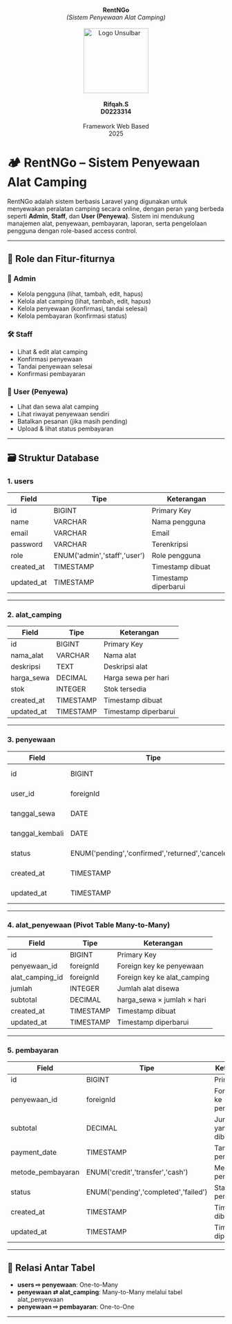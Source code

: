 <p align="center">
  <b>RentNGo</b><br>
  <i>(Sistem Penyewaan Alat Camping)</i><br><br>
 <img src="./LogoUnsulbar.png" alt="Logo Unsulbar" width="150"><br><br>
  <b>Rifqah.S</b><br>
  <b>D0223314</b><br><br>
  Framework Web Based<br>
  2025
</p>

# 🏕️ RentNGo – Sistem Penyewaan Alat Camping

RentNGo adalah sistem berbasis Laravel yang digunakan untuk menyewakan peralatan camping secara online, dengan peran yang berbeda seperti **Admin**, **Staff**, dan **User (Penyewa)**. Sistem ini mendukung manajemen alat, penyewaan, pembayaran, laporan, serta pengelolaan pengguna dengan role-based access control.

---

## 🎯 Role dan Fitur-fiturnya

### 🔐 Admin

* Kelola pengguna (lihat, tambah, edit, hapus)
* Kelola alat camping (lihat, tambah, edit, hapus)
* Kelola penyewaan (konfirmasi, tandai selesai)
* Kelola pembayaran (konfirmasi status)

### 🛠️ Staff

* Lihat & edit alat camping
* Konfirmasi penyewaan
* Tandai penyewaan selesai
* Konfirmasi pembayaran


### 👤 User (Penyewa)

* Lihat dan sewa alat camping
* Lihat riwayat penyewaan sendiri
* Batalkan pesanan (jika masih pending)
* Upload & lihat status pembayaran

---

## 🗃️ Struktur Database

### 1. users

| Field       | Tipe                         | Keterangan           |
| ----------- | ---------------------------- | -------------------- |
| id          | BIGINT                       | Primary Key          |
| name        | VARCHAR                      | Nama pengguna        |
| email       | VARCHAR                      | Email                |
| password    | VARCHAR                      | Terenkripsi          |
| role        | ENUM('admin','staff','user') | Role pengguna        |
| created\_at | TIMESTAMP                    | Timestamp dibuat     |
| updated\_at | TIMESTAMP                    | Timestamp diperbarui |

---

### 2. alat_camping

| Field       | Tipe      | Keterangan           |
| ----------- | --------- | -------------------- |
| id          | BIGINT    | Primary Key          |
| nama\_alat  | VARCHAR   | Nama alat            |
| deskripsi   | TEXT      | Deskripsi alat       |
| harga\_sewa | DECIMAL   | Harga sewa per hari  |
| stok        | INTEGER   | Stok tersedia        |
| created\_at | TIMESTAMP | Timestamp dibuat     |
| updated\_at | TIMESTAMP | Timestamp diperbarui |

---

### 3. penyewaan

| Field            | Tipe                                              | Keterangan             |
| ---------------- | ------------------------------------------------- | ---------------------- |
| id               | BIGINT                                            | Primary Key            |
| user\_id         | foreignId                                         | Foreign key ke users |
| tanggal\_sewa    | DATE                                              | Tanggal mulai sewa     |
| tanggal\_kembali | DATE                                              | Tanggal kembali alat   |
| status           | ENUM('pending','confirmed','returned','canceled') | Status penyewaan       |
| created\_at      | TIMESTAMP                                         | Timestamp dibuat       |
| updated\_at      | TIMESTAMP                                         | Timestamp diperbarui   |

---

### 4. alat_penyewaan (Pivot Table Many-to-Many)

| Field             | Tipe      | Keterangan                    |
| ----------------- | --------- | ----------------------------- |
| id                | BIGINT    | Primary Key                   |
| penyewaan\_id     | foreignId | Foreign key ke penyewaan    |
| alat\_camping\_id | foreignId | Foreign key ke alat_camping |
| jumlah            | INTEGER   | Jumlah alat disewa            |
| subtotal          | DECIMAL   | harga\_sewa × jumlah × hari   |
| created\_at       | TIMESTAMP | Timestamp dibuat              |
| updated\_at       | TIMESTAMP | Timestamp diperbarui          |

---

### 5. pembayaran

| Field              | Tipe                                 | Keterangan                 |
| ------------------ | ------------------------------------ | -------------------------- |
| id                 | BIGINT                               | Primary Key                |
| penyewaan\_id      | foreignId                            | Foreign key ke penyewaan |
| subtotal           | DECIMAL                              | Jumlah total yang dibayar  |
| payment\_date      | TIMESTAMP                            | Tanggal pembayaran         |
| metode\_pembayaran | ENUM('credit','transfer','cash')     | Metode pembayaran          |
| status             | ENUM('pending','completed','failed') | Status pembayaran          |
| created\_at        | TIMESTAMP                            | Timestamp dibuat           |
| updated\_at        | TIMESTAMP                            | Timestamp diperbarui       |

---

## 🔄 Relasi Antar Tabel

* **users ⇨ penyewaan**: One-to-Many
* **penyewaan ⇄ alat\_camping**: Many-to-Many melalui tabel alat_penyewaan
* **penyewaan ⇨ pembayaran**: One-to-One
 

---